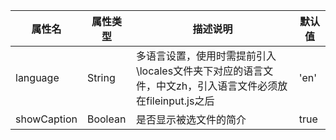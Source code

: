 
|属性名 | 属性类型 | 描述说明 | 默认值 |
| ------ | ------ | ------ | ------|
| language | String | 多语言设置，使用时需提前引入\locales文件夹下对应的语言文件，中文zh，引入语言文件必须放在fileinput.js之后 | 'en' |
| showCaption | Boolean | 是否显示被选文件的简介 | 	true |
